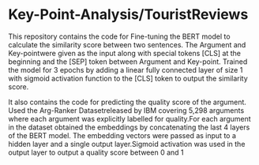 # Key-Point-Analysis/TouristReviews
This repository contains the code for Fine-tuning the BERT model to calculate the similarity score between two sentences. The Argument and Key-pointwere given as the input along with special tokens [CLS] at the beginning and the [SEP] token between Argument and
Key-point. Trained the model for 3 epochs by adding a linear fully connected layer of size 1 with sigmoid activation function to the [CLS] token to output the similarity score.

It also contains the code for predicting the quality score of the argument. Used the Arg-Ranker Datasetreleased by IBM covering 5,298 arguments where each argument was explicitly labelled for quality.For each argument in the dataset obtained the embeddings by concatenating the last 4 layers of the BERT model. The embedding vectors were passed as input to a hidden layer and a single output layer.Sigmoid activation was used in the output layer to output a quality score between 0 and 1
